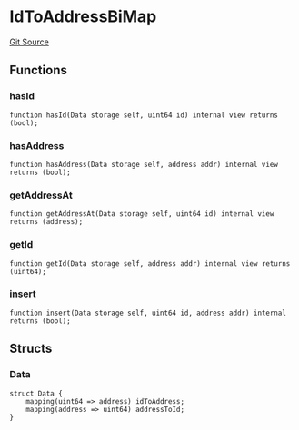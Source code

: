# IdToAddressBiMap
[Git Source](https://github.com/larrythecucumber321/protocol/blob/0e60393685a4ae7994ac986273cdfa4cf9c069ed/contracts/plugins/mocks/vendor/EasyAuction.sol)


## Functions
### hasId


```solidity
function hasId(Data storage self, uint64 id) internal view returns (bool);
```

### hasAddress


```solidity
function hasAddress(Data storage self, address addr) internal view returns (bool);
```

### getAddressAt


```solidity
function getAddressAt(Data storage self, uint64 id) internal view returns (address);
```

### getId


```solidity
function getId(Data storage self, address addr) internal view returns (uint64);
```

### insert


```solidity
function insert(Data storage self, uint64 id, address addr) internal returns (bool);
```

## Structs
### Data

```solidity
struct Data {
    mapping(uint64 => address) idToAddress;
    mapping(address => uint64) addressToId;
}
```

